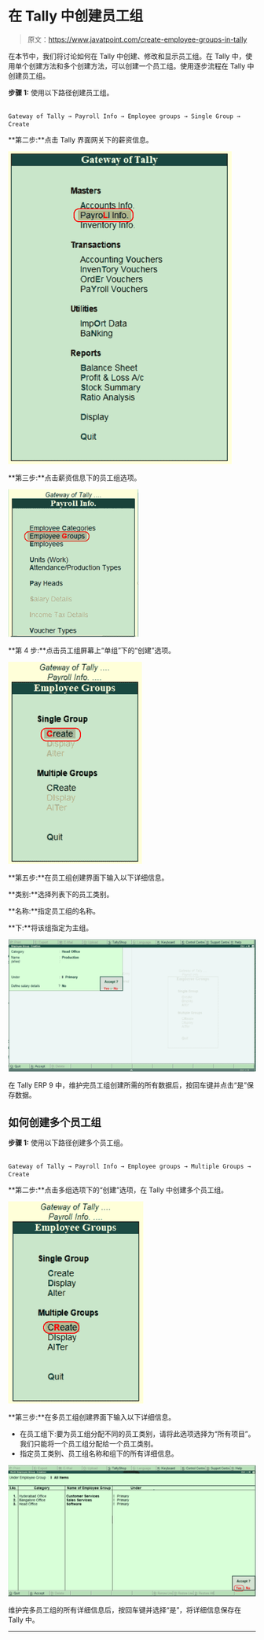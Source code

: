 # 在 Tally 中创建员工组

> 原文：<https://www.javatpoint.com/create-employee-groups-in-tally>

在本节中，我们将讨论如何在 Tally 中创建、修改和显示员工组。在 Tally 中，使用单个创建方法和多个创建方法，可以创建一个员工组。使用逐步流程在 Tally 中创建员工组。

**步骤 1:** 使用以下路径创建员工组。

```

Gateway of Tally → Payroll Info → Employee groups → Single Group → Create

```

**第二步:**点击 Tally 界面网关下的薪资信息。

![Create Employee Groups in Tally](img/e9ddf7551a2cf7267c63b6fd7f7ce292.png)

**第三步:**点击薪资信息下的员工组选项。

![Create Employee Groups in Tally](img/d88c959f946f38d4b39ac5826ad2473a.png)

**第 4 步:**点击员工组屏幕上“单组”下的“创建”选项。

![Create Employee Groups in Tally](img/89bfbf1025e4048667108137119c95c2.png)

**第五步:**在员工组创建界面下输入以下详细信息。

**类别:**选择列表下的员工类别。

**名称:**指定员工组的名称。

**下:**将该组指定为主组。

![Create Employee Groups in Tally](img/d4eb0cd6bb3f24b9946855f26554e72f.png)

在 Tally ERP 9 中，维护完员工组创建所需的所有数据后，按回车键并点击“是”保存数据。

## 如何创建多个员工组

**步骤 1:** 使用以下路径创建多个员工组。

```

Gateway of Tally → Payroll Info → Employee groups → Multiple Groups → Create

```

**第二步:**点击多组选项下的“创建”选项，在 Tally 中创建多个员工组。

![Create Employee Groups in Tally](img/5a481c83d1bab982fd631e842e7318c1.png)

**第三步:**在多员工组创建界面下输入以下详细信息。

*   在员工组下:要为员工组分配不同的员工类别，请将此选项选择为“所有项目”。我们只能将一个员工组分配给一个员工类别。
*   指定员工类别、员工组名称和组下的所有详细信息。

![Create Employee Groups in Tally](img/0239ddcda7a658ed12e70942b041ab6d.png)

维护完多员工组的所有详细信息后，按回车键并选择“是”，将详细信息保存在 Tally 中。

* * *